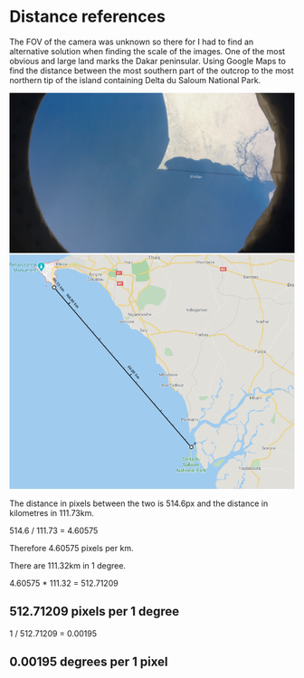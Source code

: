 # Distance references

The FOV of the camera was unknown so there for I had to find an alternative solution when finding the scale of the images.
One of the most obvious and large land marks the Dakar peninsular. Using Google Maps to find the distance between the most southern part of the outcrop to the most northern tip of the island containing Delta du Saloum National Park.

![Real life image with line drawn between the two points with the text "514.6px between the two"](./reference-image-with-measurement-px.png)
![Google Maps screenshot with line drawn between the two points with the text "11.73km" between the two"](./map-with-measurement-km.png)

The distance in pixels between the two is 514.6px and the distance in kilometres in 111.73km.

514.6 / 111.73 = 4.60575

Therefore 4.60575 pixels per km.

There are 111.32km in 1 degree.

4.60575 * 111.32 = 512.71209

## 512.71209 pixels per 1 degree

1 / 512.71209 = 0.00195

## 0.00195 degrees per 1 pixel
